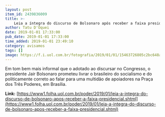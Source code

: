 ```yaml
---
layout: post
item_id: 2439836009
title: >-
    Leia a íntegra do discurso de Bolsonaro após receber a faixa presidencial
author: Tatu D'Oquei
date: 2019-01-01 17:33:00
pub_date: 2019-01-01 17:33:00
time_added: 2019-01-01 23:49:10
category: avisamos
tags: []
image: https://f.i.uol.com.br/fotografia/2019/01/01/15463726805c2bc648afeb0_1546372680_3x2_xl.jpg
---
```


Em tom bem mais informal que o adotado ao discursar no Congresso, o presidente Jair Bolsonaro prometeu livrar o brasileiro do socialismo e do politicamente correto ao falar para uma multidão de apoiadores na Praça dos Três Poderes, em Brasília.

**Link:** [https://www1.folha.uol.com.br/poder/2019/01/leia-a-integra-do-discurso-de-bolsonaro-apos-receber-a-faixa-presidencial.shtml](https://www1.folha.uol.com.br/poder/2019/01/leia-a-integra-do-discurso-de-bolsonaro-apos-receber-a-faixa-presidencial.shtml)


